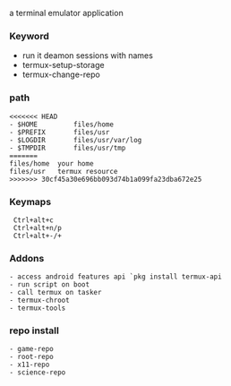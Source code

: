 a terminal emulator application

### Keyword
- run it deamon sessions with names
- termux-setup-storage
- termux-change-repo

### path
```
<<<<<<< HEAD
- $HOME         files/home
- $PREFIX       files/usr   
- $LOGDIR       files/usr/var/log
- $TMPDIR       files/usr/tmp
=======
files/home  your home
files/usr   termux resource
>>>>>>> 30cf45a30e696bb093d74b1a099fa23dba672e25
```

### Keymaps
```
 Ctrl+alt+c
 Ctrl+alt+n/p 
 Ctrl+alt+-/+
```

### Addons
```
- access android features api `pkg install termux-api
- run script on boot
- call termux on tasker
- termux-chroot
- termux-tools

```

### repo install 
```
- game-repo
- root-repo
- x11-repo
- science-repo
```

